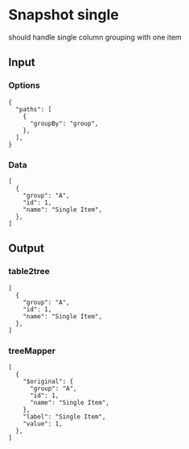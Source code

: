 # Snapshot single

should handle single column grouping with one item

## Input

### Options
```json5
{
  "paths": [
    {
      "groupBy": "group",
    },
  ],
}
```

### Data
```json5
[
  {
    "group": "A",
    "id": 1,
    "name": "Single Item",
  },
]
```

## Output

### table2tree
```json5
[
  {
    "group": "A",
    "id": 1,
    "name": "Single Item",
  },
]
```

### treeMapper
```json5
[
  {
    "$original": {
      "group": "A",
      "id": 1,
      "name": "Single Item",
    },
    "label": "Single Item",
    "value": 1,
  },
]
```